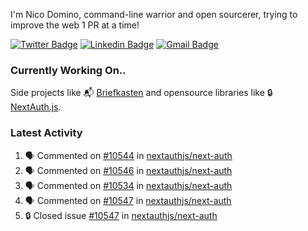 
I'm Nico Domino, command-line warrior and open sourcerer, trying to improve the web 1 PR at a time!

[![Twitter Badge](https://img.shields.io/badge/-@ndom91-1ca0f1?style=flat-square&labelColor=1ca0f1&logo=twitter&logoColor=white&link=https://twitter.com/ndom91)](https://twitter.com/ndom91) [![Linkedin Badge](https://img.shields.io/badge/-ndom91-blue?style=flat-square&logo=Linkedin&logoColor=white&link=https://www.linkedin.com/in/ndom91/)](https://www.linkedin.com/in/ndom91/) [![Gmail Badge](https://img.shields.io/badge/-yo@ndo.dev-c14438?style=flat-square&logo=mail.ru&logoColor=white&link=mailto:yo@ndo.dev)](mailto:yo@ndo.dev)

### Currently Working On..

Side projects like 📬 [Briefkasten](https://briefkastenhq.com) and opensource libraries like 🔒 [NextAuth.js](https://github.com/nextauthjs/next-auth).

<!--START_SECTION_PROFILE_VIEWS:readme-info-->
<!--END_SECTION_PROFILE_VIEWS:readme-info-->

<!--START_SECTION_DAILY_COMMIT:readme-info-->
<!--END_SECTION_DAILY_COMMIT:readme-info-->

<!--START_SECTION_WEEKLY_COMMIT:readme-info-->
<!--END_SECTION_WEEKLY_COMMIT:readme-info-->

### Latest Activity

<!--START_SECTION:activity-->
1. 🗣 Commented on [#10544](https://github.com/nextauthjs/next-auth/issues/10544#issuecomment-2051502390) in [nextauthjs/next-auth](https://github.com/nextauthjs/next-auth)
2. 🗣 Commented on [#10546](https://github.com/nextauthjs/next-auth/issues/10546#issuecomment-2051496287) in [nextauthjs/next-auth](https://github.com/nextauthjs/next-auth)
3. 🗣 Commented on [#10534](https://github.com/nextauthjs/next-auth/issues/10534#issuecomment-2051492088) in [nextauthjs/next-auth](https://github.com/nextauthjs/next-auth)
4. 🗣 Commented on [#10547](https://github.com/nextauthjs/next-auth/issues/10547#issuecomment-2051484372) in [nextauthjs/next-auth](https://github.com/nextauthjs/next-auth)
5. 🔒 Closed issue [#10547](https://github.com/nextauthjs/next-auth/issues/10547) in [nextauthjs/next-auth](https://github.com/nextauthjs/next-auth)
<!--END_SECTION:activity-->
